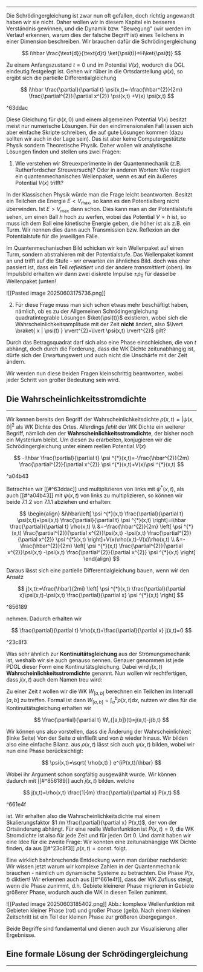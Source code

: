 ***

Die Schrödingergleichung ist zwar nun oft gefallen, doch richtig angewandt haben wir sie nicht. Daher wollen wir in diesem Kapitel ein besseres Verständnis gewinnen, und die Dynamik bzw. "Bewegung" (wir werden im Verlauf erkennen, warum dies der falsche Begriff ist) eines Teilchens in einer Dimension beschreiben. Wir brauchen dafür die Schrödingergleichung

$$
i\hbar \frac{\text{d}}{\text{d}t} \ket{\psi(t)}=H\ket{\psi(t)}  
$$

Zu einem Anfangszustand $t=0$ und im Potential $V(x)$, wodurch die DGL eindeutig festgelegt ist. Gehen wir rüber in die Ortsdarstellung $\psi(x)$, so ergibt sich die partielle Differentialgleichung

$$
i\hbar \frac{\partial}{\partial t} \psi(x,t)=-\frac{\hbar^{2}}{2m} \frac{\partial^{2}}{\partial x^{2}} \psi(x,t) +V(x) \psi(x,t) 
$$

^63ddac

Diese Gleichung für $\psi(x,0)$ und einem allgemeinen Potential $V(x)$ besitzt meist nur numerische Lösungen. Für den eindimensionalen Fall lassen sich aber einfache Skripte schreiben, die auf gute Lösungen kommen (dazu sollten wir auch in der Lage sein). Das ist aber keine Computergestützte Physik sondern Theoretische Physik. Daher wollen wir analytische Lösungen finden und stellen uns zwei Fragen:

1. Wie verstehen wir Streuexperimente in der Quantenmechanik (z.B. Rutherfordscher Streuversuch)? Oder in anderen Worten: Wie reagiert ein quantenmechanisches Wellenpaket, wenn es auf ein äußeres Potential $V(x)$ trifft?

In der Klassischen Physik würde man die Frage leicht beantworten. Besitzt ein Teilchen die Energie $E<V_{\text{max}}$, so kann es den Potentialberg nicht überwinden. Ist $E>V_{\text{max}}$ dann schon. Dies kann man an der Potentialstufe sehen, um einen Ball $h$ hoch zu werfen, wobei das Potential $V\propto h$ ist, so muss ich dem Ball eine kinetische Energie geben, die höher ist als z.B. ein Turm. Wir nennen dies dann auch Transmission bzw. Reflexion an der Potentialstufe für die jeweiligen Fälle.

Im Quantenmechanischen Bild schicken wir kein Wellenpaket auf einen Turm, sondern abstrahieren mit der Potentialstufe. Das Wellenpaket kommt an und trifft auf die Stufe - wir erwarten ein ähnliches Bild. doch was eher passiert ist, dass ein Teil *reflektiert* und der andere *transmittiert* (oben). Im Impulsbild erhalten wir dann zwei diskrete Impulse $\pm p_{0}$ für dasselbe Wellenpaket (unten! 

![[Pasted image 20250603175736.png]]

2. Für diese Frage muss man sich schon etwas mehr beschäftigt haben, nämlich, ob es zu der Allgemeinen Schrödingergleichung quadratintegrable Lösungen $\ket{\psi(t)}$ existieren, wobei sich die Wahrscheinlichkeitsamplitude mit der Zeit **nicht** ändert, also $\lvert \braket{ x | \psi(t) } \rvert^{2}=\lvert \psi(x,t) \rvert^{2}$ gilt?

Durch das Betragsquadrat darf sich also eine Phase einschleichen, die von $t$ abhängt, doch durch die Forderung, dass die WK Dichte zeitunabhängig ist, dürfe sich der Erwartungswert und auch nicht die Unschärfe mit der Zeit ändern.

Wir werden nun diese beiden Fragen kleinschrittig beantworten, wobei jeder Schritt von großer Bedeutung sein wird.


## Die Wahrscheinlichkeitsstromdichte
***

Wir kennen bereits den Begriff der Wahrscheinlichkeitsdichte $\rho(x,t)=\lvert \psi(x,t) \rvert^{2}$ als WK Dichte des Ortes. Allerdings *fehlt* der WK Dichte ein weiterer Begriff, nämlich den der **Wahrscheinlichkeitsstromdichte**, der bisher noch ein Mysterium bleibt. Um diesen zu erarbeiten, konjugieren wir die Schrödingergleichung unter einem reellen Potential $V(x)$

$$
-i\hbar \frac{\partial}{\partial t} \psi ^{*}(x,t)=-\frac{\hbar^{2}}{2m} \frac{\partial^{2}}{\partial x^{2}} \psi ^{*}(x,t)+V(x)\psi ^{*}(x,t) 
$$

^a04b43

Betrachten wir [[#^63ddac]] und multiplizieren von links mit $\psi ^{*}(x,t)$, als auch [[#^a04b43]] mit $\psi(x,t)$ von links zu multiplizieren, so können wir beide 7.1.2 von 7.1.1 abziehen und erhalten:

$$
\begin{align}
&i\hbar\left[ \psi ^{*}(x,t) \frac{\partial}{\partial t} \psi(x,t)+\psi(x,t) \frac{\partial}{\partial t} \psi ^{*}(x,t) \right]=i\hbar \frac{\partial}{\partial t} \rho(x,t) \\
&=-\frac{\hbar^{2}}{2m} \left[ \psi ^{*}(x,t) \frac{\partial^{2}}{\partial x^{2}}\psi(x,t) -\psi(x,t) \frac{\partial^{2}}{\partial x^{2}} \psi ^{*}(x,t)  \right]+V(x)\rho(x,t)-V(x)\rho(x,t) \\
&=-\frac{\hbar^{2}}{2m} \left[ \psi ^{*}(x,t) \frac{\partial^{2}}{\partial x^{2}}\psi(x,t) -\psi(x,t) \frac{\partial^{2}}{\partial x^{2}} \psi ^{*}(x,t)  \right]
\end{align}
$$

Daraus lässt sich eine partielle Differentialgleichung bauen, wenn wir den Ansatz

$$
j(x,t):=\frac{\hbar}{2mi} \left[ \psi ^{*}(x,t) \frac{\partial}{\partial x}\psi(x,t)-\psi(x,t) \frac{\partial}{\partial x} \psi ^{*}(x,t)   \right]
$$

^856189

nehmen. Dadurch erhalten wir

$$
\frac{\partial}{\partial t} \rho(x,t)+\frac{\partial}{\partial x} j(x,t)=0 
$$

^23c8f3

Was sehr ähnlich zur **Kontinuitätsgleichung** aus der Strömungsmechanik ist, weshalb wir sie auch genauso nennen. Genauer genommen ist jede PDGL dieser Form eine Kontinuitätsgleichung. Dabei wird $j(x,t)$ **Wahrscheinlichkeitsstromdichte** genannt. Nun wollen wir rechtfertigen, dass $j(x,t)$ auch dem Namen treu wird:

Zu einer Zeit $t$ wollen wir die WK $W_{[a,b]}$ berechnen ein Teilchen im Intervall $[a,b]$ zu treffen. Formal ist dann $W_{[a,b]}=\int_{a}^{b} \rho(x,t)\text{d}x$, nutzen wir dies für die Kontinuitätsgleichung erhalten wir

$$
\frac{\partial}{\partial t} W_{[a,b]}(t)=j(a,t)-j(b,t)
$$

Wir können uns also vorstellen, dass die Änderung der Wahrscheinlichkeit (linke Seite) Von der Seite $a$ einfließt und von $b$ wieder hinaus. Wir bilden also eine einfache Bilanz. aus $\rho(x,t)$ lässt sich auch $\psi(x,t)$ bilden, wobei wir nun eine Phase berücksichtigt:

$$
\psi(x,t)=\sqrt{ \rho(x,t) } e^{iP(x,t)/\hbar}
$$

Wobei ihr Argument schon sorgfältig ausgewählt wurde. Wir können dadurch mit [[#^856189]] auch $j(x,t)$ bilden. welche

$$
j(x,t)=\rho(x,t) \frac{1}{m} \frac{\partial}{\partial x} P(x,t) 
$$

^661e4f

ist. Wir erhalten also die Wahrscheinlichkeitsdichte mal einem Skalierungsfaktor $1 /m \frac{\partial}{\partial x} P(x,t)$, der von der Ortsänderung abhängt. Für eine reelle Wellenfunktion ist $P(x,t)=0$, die WK Stromdichte ist also für jede Zeit und für jeden Ort $0$. Und damit haben wir eine Idee für die zweite Frage: Wir konnten eine zeitunabhängige WK Dichte finden, da aus [[#^23c8f3]] $\rho(x,t)=\text{const.}$ folgt.

Eine wirklich bahnbrechende Entdeckung wenn man darüber nachdenkt: Wir wissen jetzt warum wir komplexe Zahlen in der Quantenmechanik brauchen - nämlich um dynamische Systeme zu betrachten. Die Phase $P(x,t)$ diktiert! Wir erkennen auch aus [[#^661e4f]], dass der WK Zufluss steigt, wenn die Phase zunimmt, d.h. Gebiete kleinerer Phase migrieren in Gebiete größerer Phase, wodurch auch die WK in diesen Teilen zunimmt.

![[Pasted image 20250603185402.png]]
Abb.: komplexe Wellenfunktion mit Gebieten kleiner Phase (rot) und großer Phase (gelb). Nach einem kleinen Zeitschritt ist ein Teil der kleinen Phase zur größeren übergegangen.

Beide Begriffe sind fundamental und dienen auch zur Visualisierung aller Ergebnisse.


## Eine formale Lösung der Schrödingergleichung
***

